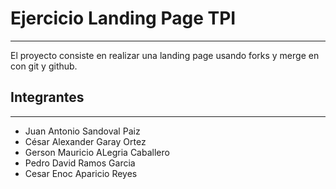 # Ejercicio Landing Page TPI
---
El proyecto consiste en realizar una landing page usando forks y merge en con git y github.

## Integrantes
---
- Juan Antonio Sandoval Paiz
- César Alexander Garay Ortez
- Gerson Mauricio ALegria Caballero
- Pedro David Ramos Garcia
- Cesar Enoc Aparicio Reyes
